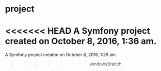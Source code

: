 project
=======

<<<<<<< HEAD
A Symfony project created on October 8, 2016, 1:36 am.
=======
A Symfony project created on October 8, 2016, 1:29 am.
>>>>>>> windowsBranch

